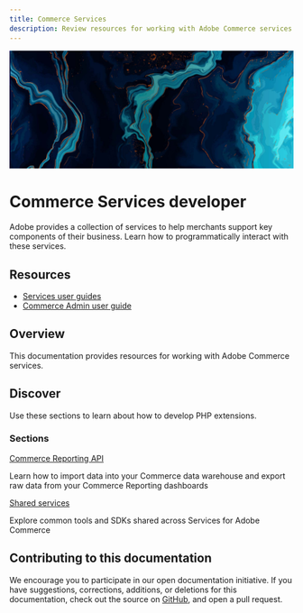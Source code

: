 ```yaml
---
title: Commerce Services
description: Review resources for working with Adobe Commerce services.
---
```


<Hero slots="image, heading, text"/>

![Commerce Services](_images/home-bg.jpeg)

# Commerce Services developer

Adobe provides a collection of services to help merchants support key components of their business. Learn how to programmatically interact with these services.

<Resources slots="heading, links"/>

## Resources

*  [Services user guides](https://experienceleague.adobe.com/docs/commerce-merchant-services/user-guides/home.html)
*  [Commerce Admin user guide](https://experienceleague.adobe.com/docs/commerce-admin/user-guides/home.html)

## Overview

This documentation provides resources for working with Adobe Commerce services.

## Discover

Use these sections to learn about how to develop PHP extensions.

<DiscoverBlock slots="heading, link, text"/>

### Sections

<!-- [Live Search](live-search/)

Lorem ipsum dolor sit amet

<DiscoverBlock slots="link, text"/> -->

[Commerce Reporting API](reporting/)

Learn how to import data into your Commerce data warehouse and export raw data from your Commerce Reporting dashboards

[Shared services](shared-services/)

Explore common tools and SDKs shared across Services for Adobe Commerce

## Contributing to this documentation

We encourage you to participate in our open documentation initiative. If you have suggestions, corrections, additions, or deletions for this documentation, check out the source on [GitHub](https://github.com/adobedocs/commerce-services), and open a pull request.
